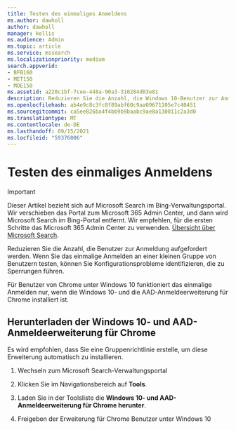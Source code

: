 ```yaml
---
title: Testen des einmaliges Anmeldens
ms.author: dawholl
author: dawholl
manager: kellis
ms.audience: Admin
ms.topic: article
ms.service: mssearch
ms.localizationpriority: medium
search.appverid:
- BFB160
- MET150
- MOE150
ms.assetid: a220c1bf-7cee-448a-90a3-310284d03e81
description: Reduzieren Sie die Anzahl, die Windows 10-Benutzer zur Anmeldung bei Microsoft Search und Office 365 aufgefordert werden.
ms.openlocfilehash: ab4e9c8c3fc8f89abf60c9aa09671105e7c40451
ms.sourcegitcommit: ca5ee826ba4f4bb9b9baabc9ae8a130011c2a3d0
ms.translationtype: MT
ms.contentlocale: de-DE
ms.lasthandoff: 09/15/2021
ms.locfileid: "59376006"
---
```

# <a name="test-single-sign-on"></a>Testen des einmaliges Anmeldens

> [!IMPORTANT]
> Dieser Artikel bezieht sich auf Microsoft Search im Bing-Verwaltungsportal. Wir verschieben das Portal zum Microsoft 365 Admin Center, und dann wird Microsoft Search im Bing-Portal entfernt. Wir empfehlen, für die ersten Schritte das Microsoft 365 Admin Center zu verwenden. [Übersicht über Microsoft Search](overview-microsoft-search.md).
    
Reduzieren Sie die Anzahl, die Benutzer zur Anmeldung aufgefordert werden. Wenn Sie das einmalige Anmelden an einer kleinen Gruppe von Benutzern testen, können Sie Konfigurationsprobleme identifizieren, die zu Sperrungen führen. 
  
Für Benutzer von Chrome unter Windows 10 funktioniert das einmalige Anmelden nur, wenn die Windows 10- und die AAD-Anmeldeerweiterung für Chrome installiert ist. 
  
## <a name="download-the-windows-10-and-aad-sign-in-extension-for-chrome"></a>Herunterladen der Windows 10- und AAD-Anmeldeerweiterung für Chrome

Es wird empfohlen, dass Sie eine Gruppenrichtlinie erstelle, um diese Erweiterung automatisch zu installieren.
  
1. Wechseln zum Microsoft Search-Verwaltungsportal
    
2. Klicken Sie im Navigationsbereich auf **Tools**.
    
3. Laden Sie in der Toolsliste die **Windows 10- und AAD-Anmeldeerweiterung für Chrome herunter**.
    
4. Freigeben der Erweiterung für Chrome Benutzer unter Windows 10

  

